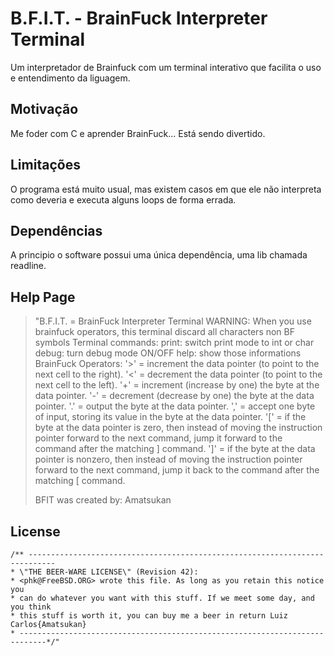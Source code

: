 # B.F.I.T. - BrainFuck Interpreter Terminal

Um interpretador de Brainfuck com um terminal interativo que facilita o uso e entendimento da liguagem.

## Motivação

Me foder com C e aprender BrainFuck... Está sendo divertido.

## Limitações

O programa está muito usual, mas existem casos em que ele não interpreta como deveria e executa alguns loops de forma errada.

## Dependências

A principio o software possui uma única dependência, uma lib chamada readline.

## Help Page

>"B.F.I.T. = BrainFuck Interpreter Terminal
>    WARNING: When you use brainfuck operators, this terminal discard all characters non BF symbols
>    Terminal commands:    print: switch print mode to int or char
>        debug: turn debug mode ON/OFF
>        help: show those informations
>    BrainFuck Operators:
>        '>' = increment the data pointer (to point to the next cell to the right).
>        '<' = decrement the data pointer (to point to the next cell to the left).
>        '+' = increment (increase by one) the byte at the data pointer.
>        '-' = decrement (decrease by one) the byte at the data pointer.
>        '.' = output the byte at the data pointer.
>        ',' = accept one byte of input, storing its value in the byte at the data pointer.
>        '[' = if the byte at the data pointer is zero, then instead of moving the instruction pointer forward to the next command, jump it forward to the command after the matching ] command.
>        ']' = if the byte at the data pointer is nonzero, then instead of moving the instruction pointer forward to the next command, jump it back to the command after the matching [ command.
>
>    BFIT was created by: Amatsukan

## License
    /** ----------------------------------------------------------------------------
    * \"THE BEER-WARE LICENSE\" (Revision 42):
    * <phk@FreeBSD.ORG> wrote this file. As long as you retain this notice you
    * can do whatever you want with this stuff. If we meet some day, and you think
    * this stuff is worth it, you can buy me a beer in return Luiz Carlos{Amatsukan}
    * ----------------------------------------------------------------------------*/"